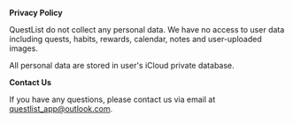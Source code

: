 **Privacy Policy**

QuestList do not collect any personal data.
We have no access to user data including quests, habits, rewards, calendar, notes and user-uploaded images.

All personal data are stored in user's iCloud private database.

**Contact Us**

If you have any questions, please contact us via email at questlist_app@outlook.com.

